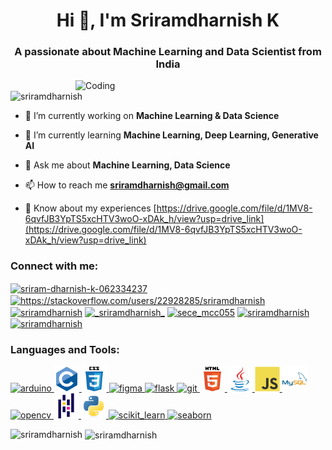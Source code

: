 <h1 align="center">Hi 👋, I'm Sriramdharnish K</h1>
<h3 align="center">A passionate about Machine Learning and Data Scientist from India</h3>
<img align="right" alt="Coding" width="400" src="https://gifdb.com/images/high/animated-man-computer-coding-nae6mec378lsg1i3.webp">

<p align="left"> <img src="https://komarev.com/ghpvc/?username=sriramdharnish&label=Profile%20views&color=0e75b6&style=flat" alt="sriramdharnish" /> </p>

- 🔭 I’m currently working on **Machine Learning & Data Science**

- 🌱 I’m currently learning **Machine Learning, Deep Learning, Generative AI**

- 💬 Ask me about **Machine Learning, Data Science**

- 📫 How to reach me **sriramdharnish@gmail.com**

- 📄 Know about my experiences [https://drive.google.com/file/d/1MV8-6qvfJB3YpTS5xcHTV3woO-xDAk_h/view?usp=drive_link](https://drive.google.com/file/d/1MV8-6qvfJB3YpTS5xcHTV3woO-xDAk_h/view?usp=drive_link)

<h3 align="left">Connect with me:</h3>
<p align="left">
<a href="https://linkedin.com/in/sriram-dharnish-k-062334237" target="blank"><img align="center" src="https://raw.githubusercontent.com/rahuldkjain/github-profile-readme-generator/master/src/images/icons/Social/linked-in-alt.svg" alt="sriram-dharnish-k-062334237" height="30" width="40" /></a>
<a href="https://stackoverflow.com/users/https://stackoverflow.com/users/22928285/sriramdharnish" target="blank"><img align="center" src="https://raw.githubusercontent.com/rahuldkjain/github-profile-readme-generator/master/src/images/icons/Social/stack-overflow.svg" alt="https://stackoverflow.com/users/22928285/sriramdharnish" height="30" width="40" /></a>
<a href="https://kaggle.com/sriramdharnish" target="blank"><img align="center" src="https://raw.githubusercontent.com/rahuldkjain/github-profile-readme-generator/master/src/images/icons/Social/kaggle.svg" alt="sriramdharnish" height="30" width="40" /></a>
<a href="https://instagram.com/_sriramdharnish_" target="blank"><img align="center" src="https://raw.githubusercontent.com/rahuldkjain/github-profile-readme-generator/master/src/images/icons/Social/instagram.svg" alt="_sriramdharnish_" height="30" width="40" /></a>
<a href="https://www.codechef.com/users/sece_mcc055" target="blank"><img align="center" src="https://cdn.jsdelivr.net/npm/simple-icons@3.1.0/icons/codechef.svg" alt="sece_mcc055" height="30" width="40" /></a>
<a href="https://www.hackerrank.com/sriramdharnish" target="blank"><img align="center" src="https://raw.githubusercontent.com/rahuldkjain/github-profile-readme-generator/master/src/images/icons/Social/hackerrank.svg" alt="sriramdharnish" height="30" width="40" /></a>
<a href="https://www.leetcode.com/sriramdharnish" target="blank"><img align="center" src="https://raw.githubusercontent.com/rahuldkjain/github-profile-readme-generator/master/src/images/icons/Social/leet-code.svg" alt="sriramdharnish" height="30" width="40" /></a>
</p>

<h3 align="left">Languages and Tools:</h3>
<p align="left"> <a href="https://www.arduino.cc/" target="_blank" rel="noreferrer"> <img src="https://cdn.worldvectorlogo.com/logos/arduino-1.svg" alt="arduino" width="40" height="40"/> </a> <a href="https://www.cprogramming.com/" target="_blank" rel="noreferrer"> <img src="https://raw.githubusercontent.com/devicons/devicon/master/icons/c/c-original.svg" alt="c" width="40" height="40"/> </a> <a href="https://www.w3schools.com/css/" target="_blank" rel="noreferrer"> <img src="https://raw.githubusercontent.com/devicons/devicon/master/icons/css3/css3-original-wordmark.svg" alt="css3" width="40" height="40"/> </a> <a href="https://www.figma.com/" target="_blank" rel="noreferrer"> <img src="https://www.vectorlogo.zone/logos/figma/figma-icon.svg" alt="figma" width="40" height="40"/> </a> <a href="https://flask.palletsprojects.com/" target="_blank" rel="noreferrer"> <img src="https://www.vectorlogo.zone/logos/pocoo_flask/pocoo_flask-icon.svg" alt="flask" width="40" height="40"/> </a> <a href="https://git-scm.com/" target="_blank" rel="noreferrer"> <img src="https://www.vectorlogo.zone/logos/git-scm/git-scm-icon.svg" alt="git" width="40" height="40"/> </a> <a href="https://www.w3.org/html/" target="_blank" rel="noreferrer"> <img src="https://raw.githubusercontent.com/devicons/devicon/master/icons/html5/html5-original-wordmark.svg" alt="html5" width="40" height="40"/> </a> <a href="https://www.java.com" target="_blank" rel="noreferrer"> <img src="https://raw.githubusercontent.com/devicons/devicon/master/icons/java/java-original.svg" alt="java" width="40" height="40"/> </a> <a href="https://developer.mozilla.org/en-US/docs/Web/JavaScript" target="_blank" rel="noreferrer"> <img src="https://raw.githubusercontent.com/devicons/devicon/master/icons/javascript/javascript-original.svg" alt="javascript" width="40" height="40"/> </a> <a href="https://www.mysql.com/" target="_blank" rel="noreferrer"> <img src="https://raw.githubusercontent.com/devicons/devicon/master/icons/mysql/mysql-original-wordmark.svg" alt="mysql" width="40" height="40"/> </a> <a href="https://opencv.org/" target="_blank" rel="noreferrer"> <img src="https://www.vectorlogo.zone/logos/opencv/opencv-icon.svg" alt="opencv" width="40" height="40"/> </a> <a href="https://pandas.pydata.org/" target="_blank" rel="noreferrer"> <img src="https://raw.githubusercontent.com/devicons/devicon/2ae2a900d2f041da66e950e4d48052658d850630/icons/pandas/pandas-original.svg" alt="pandas" width="40" height="40"/> </a> <a href="https://www.python.org" target="_blank" rel="noreferrer"> <img src="https://raw.githubusercontent.com/devicons/devicon/master/icons/python/python-original.svg" alt="python" width="40" height="40"/> </a> <a href="https://scikit-learn.org/" target="_blank" rel="noreferrer"> <img src="https://upload.wikimedia.org/wikipedia/commons/0/05/Scikit_learn_logo_small.svg" alt="scikit_learn" width="40" height="40"/> </a> <a href="https://seaborn.pydata.org/" target="_blank" rel="noreferrer"> <img src="https://seaborn.pydata.org/_images/logo-mark-lightbg.svg" alt="seaborn" width="40" height="40"/> </a> </p>

<p><img align="left" src="https://github-readme-stats.vercel.app/api/top-langs?username=sriramdharnish&show_icons=true&locale=en&layout=compact" alt="sriramdharnish" /></p>

<p>&nbsp;<img align="center" src="https://github-readme-stats.vercel.app/api?username=sriramdharnish&show_icons=true&locale=en" alt="sriramdharnish" /></p>

